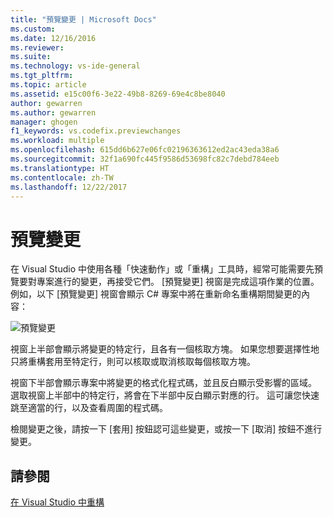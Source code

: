 ```yaml
---
title: "預覽變更 | Microsoft Docs"
ms.custom: 
ms.date: 12/16/2016
ms.reviewer: 
ms.suite: 
ms.technology: vs-ide-general
ms.tgt_pltfrm: 
ms.topic: article
ms.assetid: e15c00f6-3e22-49b8-8269-69e4c8be8040
author: gewarren
ms.author: gewarren
manager: ghogen
f1_keywords: vs.codefix.previewchanges
ms.workload: multiple
ms.openlocfilehash: 615dd6b627e06fc02196363612ed2ac43eda38a6
ms.sourcegitcommit: 32f1a690fc445f9586d53698fc82c7debd784eeb
ms.translationtype: HT
ms.contentlocale: zh-TW
ms.lasthandoff: 12/22/2017
---
```

# <a name="preview-changes"></a>預覽變更

在 Visual Studio 中使用各種「快速動作」或「重構」工具時，經常可能需要先預覽要對專案進行的變更，再接受它們。  [預覽變更] 視窗是完成這項作業的位置。  例如，以下 [預覽變更] 視窗會顯示 C# 專案中將在重新命名重構期間變更的內容：

![預覽變更](media/previewchanges.png)

視窗上半部會顯示將變更的特定行，且各有一個核取方塊。  如果您想要選擇性地只將重構套用至特定行，則可以核取或取消核取每個核取方塊。

視窗下半部會顯示專案中將變更的格式化程式碼，並且反白顯示受影響的區域。  選取視窗上半部中的特定行，將會在下半部中反白顯示對應的行。  這可讓您快速跳至適當的行，以及查看周圍的程式碼。

檢閱變更之後，請按一下 [套用] 按鈕認可這些變更，或按一下 [取消] 按鈕不進行變更。

## <a name="see-also"></a>請參閱  
[在 Visual Studio 中重構](../ide/refactoring-in-visual-studio.md)
